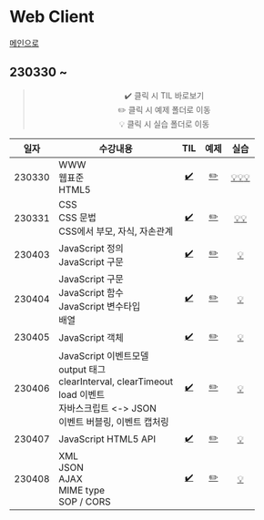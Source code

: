 # Web Client
[메인으로](https://github.com/sylee990205/lsy_dktechin_study)
## 230330 ~ 

<div align = "center"> 

> :heavy_check_mark: 클릭 시 TIL 바로보기  
> :pencil2: 클릭 시 예제 폴더로 이동  
> :bulb: 클릭 시 실습 폴더로 이동    

| 일자       | 수강내용       | TIL | 예제 | 실습
| -------- | --------------- | :---: | :---: | :---: |
| 230330 | WWW<br>웹표준<br>HTML5 | [:heavy_check_mark:](230330_Web%20%EA%B0%9C%EC%9A%94%20%26%20HTML5.md) | [:pencil2:](/eclipse-workspace/edu/src/main/webapp/htmlexam/) | [:bulb:](/eclipse-workspace/edu/src/main/webapp/htmlexam/homework1.html)[:bulb:](/eclipse-workspace/edu/src/main/webapp/htmlexam/visitorForm.html)[:bulb:](/eclipse-workspace/edu/src/main/webapp/htmlexam/calcForm.html)
| 230331 | CSS<br>CSS 문법<br>CSS에서 부모, 자식, 자손관계 | [:heavy_check_mark:](/TIL/06.%20Web%20Client/230331_CSS.md) | [:pencil2:](/eclipse-workspace/edu/src/main/webapp/cssexam/)| [:bulb:](/eclipse-workspace/edu/src/main/webapp/cssexam/csslab1.html)[:bulb:](/eclipse-workspace/edu/src/main/webapp/cssexam/homework2.html)
| 230403 | JavaScript 정의<br>JavaScript 구문 |  [:heavy_check_mark:](230403_JavaScript_day1.md)| [:pencil2:](/eclipse-workspace/edu/src/main/webapp/jsexam/day1/) | [:bulb:](/eclipse-workspace/edu/src/main/webapp/jsexam/day1/exercise/)
| 230404 | JavaScript 구문<br>JavaScript 함수<br>JavaScript 변수타입<br>배열<br>| [:heavy_check_mark:](230404_JavaScript_day2.md) | [:pencil2:](/eclipse-workspace/edu/src/main/webapp/jsexam/day2/) | [:bulb:](/eclipse-workspace/edu/src/main/webapp/jsexam/day2/exercise/)
| 230405 | JavaScript 객체 | [:heavy_check_mark:](230405_JavaScript_day3.md) | [:pencil2:](/eclipse-workspace/edu/src/main/webapp/jsexam/day3/) | [:bulb:](/eclipse-workspace/edu/src/main/webapp/jsexam/day3/exercise/)
| 230406 | JavaScript 이벤트모델<br>output 태그<br>clearInterval, clearTimeout<br>load 이벤트<br>자바스크립트 <-> JSON<br>이벤트 버블링, 이벤트 캡처링 | [:heavy_check_mark:](230406_JavaScript_day4.md) | [:pencil2:](/eclipse-workspace/edu/src/main/webapp/jsexam/day4/) | [:bulb:](/eclipse-workspace/edu/src/main/webapp/jsexam/day4/exercise/)
| 230407 | JavaScript HTML5 API | [:heavy_check_mark:](230407_JavaScript_day5.md) | [:pencil2:](/eclipse-workspace/edu/src/main/webapp/jsexam/html5exam/) | [:bulb:](/eclipse-workspace/edu/src/main/webapp/jsexam/html5exam/exercise/exercise14.html) 
| 230408 | XML<br>JSON<br>AJAX<br>MIME type<br>SOP / CORS | [:heavy_check_mark:](230408_JSON%26AJAX.md) | [:pencil2:](/eclipse-workspace/edu/src/main/webapp/jsexam/ajaxexam/) | [:bulb:](/eclipse-workspace/edu/src/main/webapp/jsexam/ajaxexam/exercise/exercise15.html)

</div>
